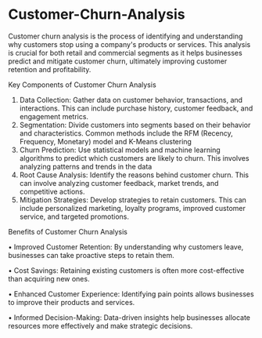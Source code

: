 # **Customer-Churn-Analysis**

Customer churn analysis is the process of identifying and understanding why customers stop using a company's products or services. This analysis is crucial for both retail and commercial segments as it helps businesses predict and mitigate customer churn, ultimately improving customer retention and profitability.

Key Components of Customer Churn Analysis
1.	Data Collection: Gather data on customer behavior, transactions, and interactions. This can include purchase history, customer feedback, and engagement metrics.
2.	Segmentation: Divide customers into segments based on their behavior and characteristics. Common methods include the RFM (Recency, Frequency, Monetary) model and K-Means clustering
3.	Churn Prediction: Use statistical models and machine learning algorithms to predict which customers are likely to churn. This involves analyzing patterns and trends in the data
4.	Root Cause Analysis: Identify the reasons behind customer churn. This can involve analyzing customer feedback, market trends, and competitive actions.
5.	Mitigation Strategies: Develop strategies to retain customers. This can include personalized marketing, loyalty programs, improved customer service, and targeted promotions.

Benefits of Customer Churn Analysis

•	Improved Customer Retention: By understanding why customers leave, businesses can take proactive steps to retain them.

•	Cost Savings: Retaining existing customers is often more cost-effective than acquiring new ones.

•	Enhanced Customer Experience: Identifying pain points allows businesses to improve their products and services.

•	Informed Decision-Making: Data-driven insights help businesses allocate resources more effectively and make strategic decisions.
